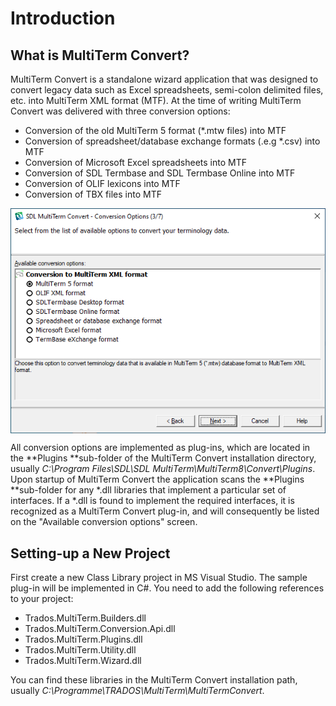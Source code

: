 
# Introduction

## What is MultiTerm Convert?

MultiTerm Convert is a standalone wizard application that was designed to convert legacy data such as Excel spreadsheets, semi-colon delimited files, etc. into MultiTerm XML format (MTF). At the time of writing MultiTerm Convert was delivered with three conversion options:

* Conversion of the old MultiTerm 5 format (\*.mtw files) into MTF
* Conversion of spreadsheet/database exchange formats (.e.g \*.csv) into MTF
* Conversion of Microsoft Excel spreadsheets into MTF
* Conversion of SDL Termbase and SDL Termbase Online into MTF
* Conversion of OLIF lexicons into MTF
* Conversion of TBX files into MTF

<img style="display:block; " src="images/mt_convert.png" />

All conversion options are implemented as plug-ins, which are located in the **Plugins **sub-folder of the MultiTerm Convert installation directory, usually *C:\Program Files\SDL\SDL MultiTerm\MultiTerm8\Convert\Plugins*. Upon startup of MultiTerm Convert the application scans the **Plugins **sub-folder for any \*.dll libraries that implement a particular set of interfaces. If a \*.dll is found to implement the required interfaces, it is recognized as a MultiTerm Convert plug-in, and will consequently be listed on the "Available conversion options" screen.


## Setting-up a New Project

First create a new Class Library project in MS Visual Studio. The sample plug-in will be implemented in C#. You need to add the following references to your project:

* Trados.MultiTerm.Builders.dll
* Trados.MultiTerm.Conversion.Api.dll
* Trados.MultiTerm.Plugins.dll
* Trados.MultiTerm.Utility.dll
* Trados.MultiTerm.Wizard.dll


You can find these libraries in the MultiTerm Convert installation path, usually *C:\Programme\TRADOS\MultiTerm\MultiTermConvert*.






